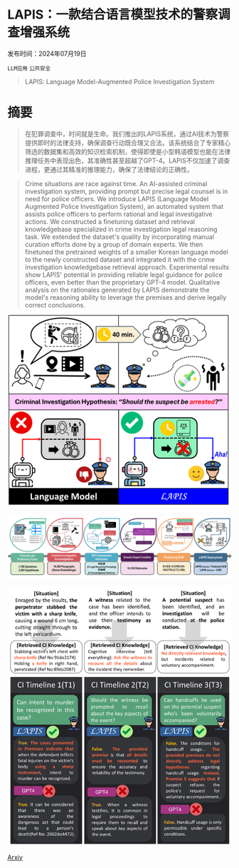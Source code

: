 # LAPIS：一款结合语言模型技术的警察调查增强系统

发布时间：2024年07月19日

`LLM应用` `公共安全`

> LAPIS: Language Model-Augmented Police Investigation System

# 摘要

> 在犯罪调查中，时间就是生命。我们推出的LAPIS系统，通过AI技术为警察提供即时的法律支持，确保调查行动既合理又合法。该系统结合了专家精心筛选的数据集和高效的知识检索机制，使得即使是小型韩语模型也能在法律推理任务中表现出色，其准确性甚至超越了GPT-4。LAPIS不仅加速了调查进程，更通过其精准的推理能力，确保了法律结论的正确性。

> Crime situations are race against time. An AI-assisted criminal investigation system, providing prompt but precise legal counsel is in need for police officers. We introduce LAPIS (Language Model Augmented Police Investigation System), an automated system that assists police officers to perform rational and legal investigative actions. We constructed a finetuning dataset and retrieval knowledgebase specialized in crime investigation legal reasoning task. We extended the dataset's quality by incorporating manual curation efforts done by a group of domain experts. We then finetuned the pretrained weights of a smaller Korean language model to the newly constructed dataset and integrated it with the crime investigation knowledgebase retrieval approach. Experimental results show LAPIS' potential in providing reliable legal guidance for police officers, even better than the proprietary GPT-4 model. Qualitative analysis on the rationales generated by LAPIS demonstrate the model's reasoning ability to leverage the premises and derive legally correct conclusions.

![LAPIS：一款结合语言模型技术的警察调查增强系统](../../../paper_images/2407.20248/lapis_example.png)

![LAPIS：一款结合语言模型技术的警察调查增强系统](../../../paper_images/2407.20248/figure-2-new.png)

![LAPIS：一款结合语言模型技术的警察调查增强系统](../../../paper_images/2407.20248/figure-3.png)

[Arxiv](https://arxiv.org/abs/2407.20248)